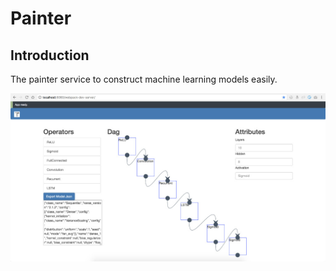 # Painter

## Introduction

The painter service to construct machine learning models easily.

![](./screenshot.jpg)
